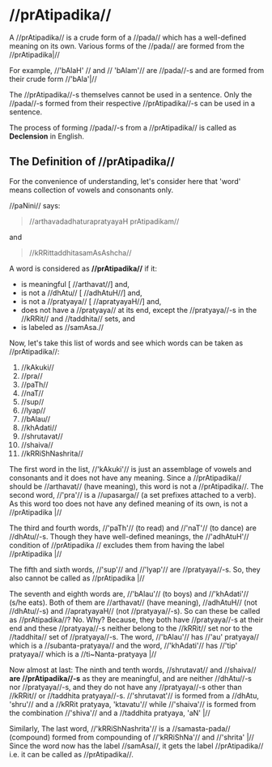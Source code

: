 # //prAtipadika//

A //prAtipadika// is a crude form of a //pada// which has a well-defined meaning on its own. Various forms of the //pada// are formed from the //prAtipadika|//

For example, //'bAlaH' // and // 'bAlam'// are //pada//-s and are formed from their crude form //'bAla'|//

The //prAtipadika//-s themselves cannot be used in a sentence. Only the //pada//-s formed from their respective //prAtipadika//-s can be used in a sentence.

The process of forming //pada//-s from a //prAtipadika// is called as **Declension** in English.

## The Definition of //prAtipadika//

For the convenience of understanding, let's consider here that 'word' means collection of vowels and consonants only.

//paNini// says:

> //arthavadadhaturapratyayaH prAtipadikam//

and

> //kRRittaddhitasamAsAshcha//

A word is considered as **//prAtipadika//** if it:

-   is meaningful [ //arthavat//] and,
-   is not a //dhAtu// [ //adhAtuH//] and,
-   is not a //pratyaya// [ //apratyayaH//] and,
-   does not have a //pratyaya// at its end, except the //pratyaya//-s in the //kRRit// and //taddhita// sets, and
-   is labeled as //samAsa.//

Now, let's take this list of words and see which words can be taken as //prAtipadika//:

1.  //kAkuki//
2.  //pra//
3.  //paTh//
4.  //naT//
5.  //sup//
6.  //lyap//
7.  //bAlau//
8.  //khAdati//
9.  //shrutavat//
10. //shaiva//
11. //kRRiShNashrita//

The first word in the list, //'kAkuki'// is just an assemblage of vowels and consonants and it does not have any meaning. Since a //prAtipadika// should be //arthavat// (have meaning), this word is not a //prAtipadika//. The second word, //'pra'// is a //upasarga// (a set prefixes attached to a verb). As this word too does not have any defined meaning of its own, is not a //prAtipadika |//

The third and fourth words, //'paTh'// (to read) and //'naT'// (to dance) are //dhAtu//-s. Though they have well-defined meanings, the //'adhAtuH'// condition of //prAtipadika // excludes them from having the label //prAtipadika |//

The fifth and sixth words, //'sup'// and //'lyap'// are //pratyaya//-s. So, they also cannot be called as //prAtipadika |//

The seventh and eighth words are, //'bAlau'// (to boys) and //'khAdati'// (s/he eats). Both of them are //arthavat// (have meaning), //adhAtuH// (not //dhAtu//-s) and //apratyayaH// (not //pratyaya//-s). So can these be called as //prAtipadika//? No. Why? Because, they both have //pratyaya//-s at their end and these //pratyaya//-s neither belong to the //kRRit// set nor to the //taddhita// set of //pratyaya//-s. The word, //'bAlau'// has //'au' pratyaya// which is a //subanta-pratyaya// and the word, //'khAdati'// has //'tip' pratyaya// which is a //ti~Nanta-pratyaya |//

Now almost at last: The ninth and tenth words, //shrutavat// and //shaiva// **are //prAtipadika//-s** as they are meaningful, and are neither //dhAtu//-s nor //pratyaya//-s, and they do not have any //pratyaya//-s other than //kRRit// or //taddhita pratyaya//-s. //'shrutavat'// is formed from a //dhAtu, 'shru'// and a //kRRit pratyaya, 'ktavatu'// while //'shaiva'// is formed from the combination //'shiva'// and a //taddhita pratyaya, 'aN' |//

Similarly, The last word, //'kRRiShNashrita'// is a //samasta-pada// (compound) formed from compounding of //'kRRiShNa'// and //'shrita' |// Since the word now has the label //samAsa//, it gets the label //prAtipadika// i.e. it can be called as //prAtipadika//.
